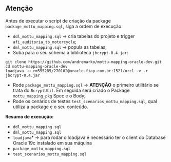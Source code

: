 
## Atenção

Antes de executar o script de criação da package `package_mottu_mapping.sql`, siga a ordem de execução:

- `ddl_mottu_mapping.sql` -> cria tabelas do projeto e trigger `afi_auditoria_tb_motorcycle`;
- `dml_mottu_mapping.sql` -> popula as tabelas;
- Suba para o seu schema a biblioteca `jbcrypt-0.4.jar`:

```
git clone https://github.com/andremarko/mottu-mapping-oracle-dev.git
cd mottu-mapping-oracle-dev
loadjava -u rm555285/270102@oracle.fiap.com.br:1521/orcl -v -r jbcrypt-0.4.jar
```

- Rode `package_mottu_mapping.sql` -> **ATENÇÃO** o primeiro utilitário se trata do `BcryptUtil`. Em seguida será criado o Package `mottu_mapping_pkg` Spec e o Body;
- Rode os cenários de testes `test_scenarios_mottu_mapping.sql`, qual utiliza a package e o seu conteúdo.

**Resumo de execução:**
- `ddl_mottu_mapping.sql`
- `dml_mottu_mapping.sql`
- `loadjava`* -> para rodar o loadjava é necessário ter o client do Database Oracle 19c instalado em sua máquina
- `package_mottu_mapping.sql`
- `test_scenarios_mottu_mapping.sql`
